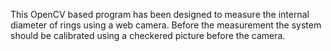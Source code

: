 This OpenCV based program has been designed to measure the internal diameter of rings using a web camera. Before the measurement the system should be calibrated using a checkered picture before the camera.